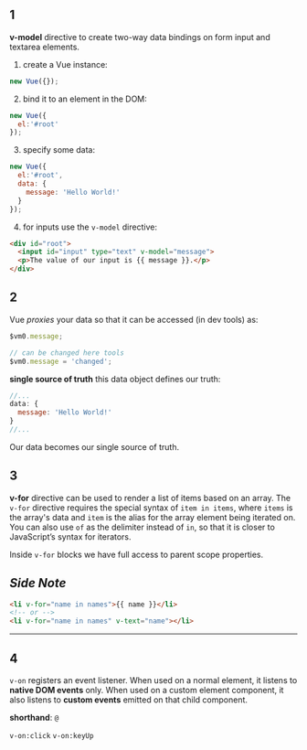 ## 1

**v-model** directive to create two-way data bindings on form input and textarea elements.

1. create a Vue instance:

```javascript
new Vue({});
```

2. bind it to an element in the DOM:

```javascript
new Vue({
  el:'#root'
});
```

3. specify some data:

```javascript
new Vue({
  el:'#root',
  data: {
    message: 'Hello World!'
  }
});
```

4. for inputs use the `v-model` directive:

```html
<div id="root">
  <input id="input" type="text" v-model="message">
  <p>The value of our input is {{ message }}.</p>
</div>
```

## 2

Vue _proxies_ your data so that it can be accessed (in dev tools) as:

```javascript
$vm0.message;

// can be changed here tools
$vm0.message = 'changed';
```

**single source of truth** this data object defines our truth:

```javascript
//...
data: {
  message: 'Hello World!'
}
//...
```

Our data becomes our single source of truth.

## 3

**v-for** directive can be used to render a list of items based on an array. The `v-for` directive requires the special syntax of `item in items`, where `items` is the array's data and `item` is the alias for the array element being iterated on. You can also use `of` as the delimiter instead of `in`, so that it is closer to JavaScript’s syntax for iterators.

Inside `v-for` blocks we have full access to parent scope properties.

_Side Note_
---
```html
<li v-for="name in names">{{ name }}</li>
<!-- or -->
<li v-for="name in names" v-text="name"></li>
```
---

## 4

`v-on` registers an event listener. When used on a normal element, it listens to **native DOM events** only. When used on a custom element component, it also listens to **custom events** emitted on that child component.

**shorthand**: `@`

`v-on:click`
`v-on:keyUp`
